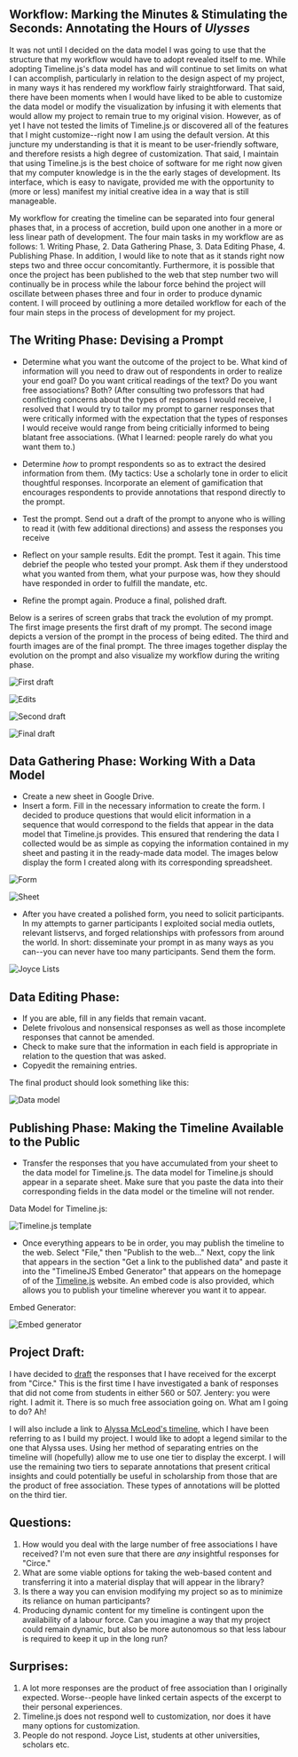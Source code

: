 ## Workflow: Marking the Minutes & Stimulating the Seconds: Annotating the Hours of *Ulysses*

It was not until I decided on the data model I was going to use that the structure that my workflow would have to adopt revealed itself to me. While adopting Timeline.js's data model has and will continue to set limits on what I can accomplish, particularly in relation to the design aspect of my project, in many ways it has rendered my workflow fairly straightforward. That said, there have been moments when I would have liked to be able to customize the data model or modify the visualization by infusing it with elements that would allow my project to remain true to my original vision. However, as of yet I have not tested the limits of Timeline.js or discovered all of the features that I might customize--right now I am using the default version. At this juncture my understanding is that it is meant to be user-friendly software, and therefore resists a high degree of customization. That said, I maintain that using Timeline.js is the best choice of software for me right now given that my computer knowledge is in the the early stages of development. Its interface, which is easy to navigate, provided me with the opportunity to (more or less) manifest my initial creative idea in a way that is still manageable.

My workflow for creating the timeline can be separated into four general phases that, in a process of accretion, build upon one another in a more or less linear path of development. The four main tasks in my workflow are as follows: 1. Writing Phase, 2. Data Gathering Phase, 3. Data Editing Phase, 4. Publishing Phase. In addition, I would like to note that as it stands right now steps two and three occur concomitantly. Furthermore, it is possible that once the project has been published to the web that step number two will continually be in process while the labour force behind the project will oscillate between phases three and four in order to produce dynamic content. I will proceed by outlining a more detailed workflow for each of the four main steps in the process of development for my project.

## The Writing Phase: Devising a Prompt

*  Determine what you want the outcome of the project to be. What kind of information will you need to draw out of respondents in order to realize your end goal? Do you want critical readings of the text? Do you want free associations? Both? (After consulting two professors that had conflicting concerns about the types of responses I would receive, I resolved that I would try to tailor my prompt to garner responses that were critically informed with the expectation that the types of responses I would receive would range from being criticially informed to being blatant free associations. (What I learned: people rarely do what you want them to.)

*  Determine *how* to prompt respondents so as to extract the desired information from them. (My tactics: Use a scholarly tone in order to elicit thoughtful responses. Incorporate an element of gamification that encourages respondents to provide annotations that respond directly to the prompt.

*  Test the prompt. Send out a draft of the prompt to anyone who is willing to read it (with few additional directions) and assess the responses you receive 

*  Reflect on your sample results. Edit the prompt. Test it again. This time debrief the people who tested your prompt. Ask them if they understood what you wanted from them, what your purpose was, how they should have responded in order to fulfill the mandate, etc.

*  Refine the prompt again. Produce a final, polished draft.

Below is a serires of screen grabs that track the evolution of my prompt. The first image presents the first draft of my prompt. The second image depicts a version of the prompt in the process of being edited. The third and fourth images are of the final prompt. The three images together display the evolution on the prompt and also visualize my workflow during the writing phase.

![First draft](http://farm9.staticflickr.com/8087/8530933954_bf4a8e7a50_b.jpg)

![Edits](http://farm9.staticflickr.com/8530/8529820613_7622d1fd09_b.jpg)

![Second draft](http://farm9.staticflickr.com/8505/8530933888_8840207cb1_z.jpg)

![Final draft](http://farm9.staticflickr.com/8365/8530933860_aa158dc030_b.jpg)

## Data Gathering Phase: Working With a Data Model

*  Create a new sheet in Google Drive. 
*  Insert a form. Fill in the necessary information to create the form. I decided to produce questions that would elicit information in a sequence that would correspond to the fields that appear in the data model that Timeline.js provides. This ensured that rendering the data I collected would be as simple as copying the information contained in my sheet and pasting it in the ready-made data model. The images below display the form I created along with its corresponding spreadsheet.

![Form](http://farm9.staticflickr.com/8089/8530933874_15638aa124_b.jpg)

![Sheet](http://farm9.staticflickr.com/8243/8529820555_d54e1c5b0a_b.jpg)

*  After you have created a polished form, you need to solicit participants. In my attempts to garner participants I exploited social media outlets, relevant listservs, and forged relationships with professors from around the world. In short: disseminate your prompt in as many ways as you can--you can never have too many participants. Send them the form.

![Joyce Lists](http://farm9.staticflickr.com/8241/8529848341_011b0765d7_b.jpg)

## Data Editing Phase:

*  If you are able, fill in any fields that remain vacant. 
*  Delete frivolous and nonsensical responses as well as those incomplete responses that cannot be amended.
*  Check to make sure that the information in each field is appropriate in relation to the question that was asked. 
*  Copyedit the remaining entries.

The final product should look something like this:

![Data model](http://farm9.staticflickr.com/8099/8530933826_e4be4406c3_b.jpg)

## Publishing Phase: Making the Timeline Available to the Public

*  Transfer the responses that you have accumulated from your sheet to the data model for Timeline.js. The data model for Timeline.js should appear in a separate sheet. Make sure that you paste the data into their corresponding fields in the data model or the timeline will not render.

Data Model for Timeline.js:

![Timeline.js template](hhttp://farm9.staticflickr.com/8370/8530933924_f97826c844_b.jpg)
 
*  Once everything appears to be in order, you may publish the timeline to the web. Select "File," then "Publish to the web..." Next, copy the link that appears in the section "Get a link to the published data" and paste it into the "TimelineJS Embed Generator" that appears on the homepage of of the [Timeline.js](http://timeline.verite.co/) website. An embed code is also provided, which allows you to publish your timeline wherever you want it to appear.

Embed Generator:

![Embed generator](http://farm9.staticflickr.com/8096/8529860133_4bbe52d652_c.jpg)

## Project Draft:

I have decided to [draft](http://embed.verite.co/timeline/?source=0AsalqSmV3d5sdDBXdDVyUElzNGN0LTl6ODlwVE1jMEE&font=Bevan-PotanoSans&maptype=toner&lang=en&height=650) the responses that I have received for the excerpt from "Circe." This is the first time I have investigated a bank of responses that did not come from students in either 560 or 507. Jentery: you were right. I admit it. There is so much free association going on. What am I going to do? Ah!

I will also include a link to [Alyssa McLeod's timeline](http://web.uvic.ca/~amcleod/timeline/), which I have been referring to as I build my project. I would like to adopt a legend similar to the one that Alyssa uses. Using her method of separating entries on the timeline will (hopefully) allow me to use one tier to display the excerpt. I will use the remaining two tiers to separate annotations that present critical insights and could potentially be useful in scholarship from those that are the product of free association. These types of annotations will be plotted on the third tier. 

## Questions:

1. How would you deal with the large number of free associations I have received? I'm not even sure that there are *any* insightful responses for "Circe." 
2. What are some viable options for taking the web-based content and transferring it into a material display that will appear in the library?
3. Is there a way you can envision modifying my project so as to minimize its reliance on human participants? 
4. Producing dynamic content for my timeline is contingent upon the availability of a labour force. Can you imagine a way that my project could remain dynamic, but also be more autonomous so that less labour is required to keep it up in the long run?

## Surprises:

1. A lot more responses are the product of free association than I originally expected. Worse--people have linked certain aspects of the excerpt to their personal experiences. 
2.  Timeline.js does not respond well to customization, nor does it have many options for customization.
3. People do not respond. Joyce List, students at other universities, scholars etc.
